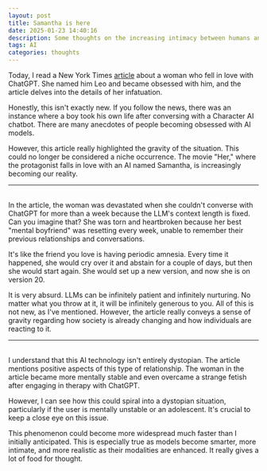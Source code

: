 ```yaml
---
layout: post
title: Samantha is here
date: 2025-01-23 14:40:16
description: Some thoughts on the increasing intimacy between humans and AI
tags: AI
categories: thoughts
---
```


Today, I read a New York Times [article](https://www.nytimes.com/2025/01/15/technology/ai-chatgpt-boyfriend-companion.html) about a woman who fell in love with ChatGPT. She named him Leo and became obsessed with him, and the article delves into the details of her infatuation.

Honestly, this isn't exactly new. If you follow the news, there was an instance where a boy took his own life after conversing with a Character AI chatbot. There are many anecdotes of people becoming obsessed with AI models.

However, this article really highlighted the gravity of the situation. This could no longer be considered a niche occurrence. The movie "Her," where the protagonist falls in love with an AI named Samantha, is increasingly becoming our reality.

---
<br />
In the article, the woman was devastated when she couldn't converse with ChatGPT for more than a week because the LLM's context length is fixed. Can you imagine that? She was torn and heartbroken because her best "mental boyfriend" was resetting every week, unable to remember their previous relationships and conversations.

It's like the friend you love is having periodic amnesia. Every time it happened, she would cry over it and abstain for a couple of days, but then she would start again. She would set up a new version, and now she is on version 20.

It is very absurd. LLMs can be infinitely patient and infinitely nurturing. No matter what you throw at it, it will be infinitely generous to you. All of this is not new, as I've mentioned. However, the article really conveys a sense of gravity regarding how society is already changing and how individuals are reacting to it.
<br />

---
<br />
I understand that this AI technology isn't entirely dystopian. The article mentions positive aspects of this type of relationship. The woman in the article became more mentally stable and even overcame a strange fetish after engaging in therapy with ChatGPT.

However, I can see how this could spiral into a dystopian situation, particularly if the user is mentally unstable or an adolescent. It's crucial to keep a close eye on this issue.

This phenomenon could become more widespread much faster than I initially anticipated. This is especially true as models become smarter, more intimate, and more realistic as their modalities are enhanced. It really gives a lot of food for thought.